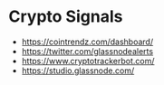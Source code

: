 # Crypto Signals
- https://cointrendz.com/dashboard/
- https://twitter.com/glassnodealerts
- https://www.cryptotrackerbot.com/
- https://studio.glassnode.com/